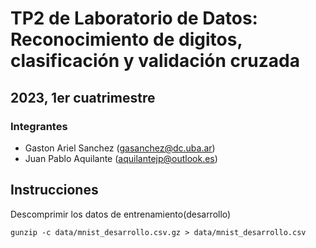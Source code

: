 #  TP2 de Laboratorio de Datos: Reconocimiento de digitos, clasificación y validación cruzada
## 2023, 1er cuatrimestre

### Integrantes

- Gaston Ariel Sanchez (gasanchez@dc.uba.ar)
- Juan Pablo Aquilante (aquilantejp@outlook.es)

## Instrucciones

Descomprimir los datos de entrenamiento(desarrollo)

```
gunzip -c data/mnist_desarrollo.csv.gz > data/mnist_desarrollo.csv 
```
